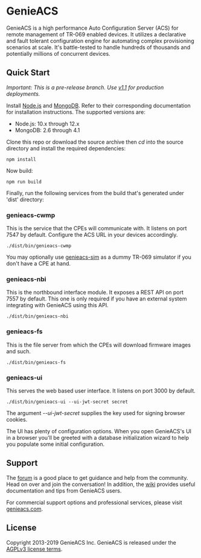 # GenieACS

GenieACS is a high performance Auto Configuration Server (ACS) for remote
management of TR-069 enabled devices. It utilizes a declarative and fault
tolerant configuration engine for automating complex provisioning scenarios at
scale. It's battle-tested to handle hundreds of thousands and potentially
millions of concurrent devices.

## Quick Start

*Important: This is a pre-release branch. Use
[v1.1](https://github.com/genieacs/genieacs/tree/v1.1) for production
deployments.*

Install [Node.js](http://nodejs.org/) and [MongoDB](http://www.mongodb.org/).
Refer to their corresponding documentation for installation instructions. The
supported versions are:

- Node.js: 10.x through 12.x
- MongoDB: 2.6 through 4.1

Clone this repo or download the source archive then *cd* into the source
directory and install the required dependencies:

    npm install

Now build:

    npm run build

Finally, run the following services from the build that's generated under
'dist' directory:

### genieacs-cwmp

This is the service that the CPEs will communicate with. It listens on port
7547 by default. Configure the ACS URL in your devices accordingly.

    ./dist/bin/genieacs-cwmp

You may optionally use [genieacs-sim](https://github.com/genieacs/genieacs-sim)
as a dummy TR-069 simulator if you don't have a CPE at hand.

### genieacs-nbi

This is the northbound interface module. It exposes a REST API on port 7557 by
default. This one is only required if you have an external system integrating
with GenieACS using this API.

    ./dist/bin/genieacs-nbi

### genieacs-fs

This is the file server from which the CPEs will download firmware images and
such.

    ./dist/bin/genieacs-fs

### genieacs-ui

This serves the web based user interface. It listens on port 3000 by default.

    ./dist/bin/genieacs-ui --ui-jwt-secret secret

The argument *--ui-jwt-secret* supplies the key used for signing browser
cookies.

The UI has plenty of configuration options. When you open GenieACS's UI in a
browser you'll be greeted with a database initialization wizard to help you
populate some initial configuration.

## Support

The [forum](https://forum.genieacs.com) is a good place to get guidance and
help from the community. Head on over and join the conversation! In addition,
the [wiki](https://github.com/genieacs/genieacs/wiki) provides useful
documentation and tips from GenieACS users.

For commercial support options and professional services, please visit
[genieacs.com](https://genieacs.com/support/).

## License

Copyright 2013-2019 GenieACS Inc. GenieACS is released under the [AGPLv3
license
terms](https://raw.githubusercontent.com/genieacs/genieacs/master/LICENSE).
